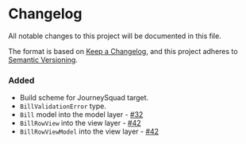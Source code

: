 # Changelog

All notable changes to this project will be documented in this file.

The format is based on [Keep a Changelog](https://keepachangelog.com/en/1.0.0/),
and this project adheres to [Semantic Versioning](https://semver.org/spec/v2.0.0.html).

### Added 

- Build scheme for JourneySquad target.
- `BillValidationError` type.
- `Bill` model into the model layer - [#32](https://github.com/ios-course/link-team-project/pull/32)
- `BillRowView` into the view layer - [#42](https://github.com/ios-course/link-team-project/issues/42)
- `BillRowViewModel` into the view layer - [#42](https://github.com/ios-course/link-team-project/issues/42)
